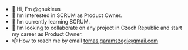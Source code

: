 - 👋 Hi, I’m @gnukleus
- 👀 I’m interested in SCRUM as Product Owner.
- 🌱 I’m currently learning SCRUM.
- 💞️ I’m looking to collaborate on any project in Czech Republic and start my career as Product Owner.
- 📫 How to reach me by email tomas.garamszegi@gmail.com

<!---
gnukleus/gnukleus is a ✨ special ✨ repository because its `README.md` (this file) appears on your GitHub profile.
You can click the Preview link to take a look at your changes.
--->
